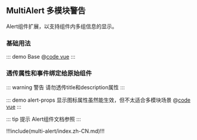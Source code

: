 ## MultiAlert 多模块警告

Alert组件扩展，以支持组件内多组信息的显示。

### 基础用法

::: demo Base
@[code vue](@demo/multi-alert/Base.vue)
:::

### 透传属性和事件绑定给原始组件
::: warning 警告
请勿透传title和description属性
:::

::: demo alert-props 显示图标属性虽然能生效，但不太适合多模块场景
@[code vue](@demo/multi-alert/alert-props.vue)
:::

::: tip 提示
Alert组件文档参照 <element-link component="Alert"></element-link>
:::


!!!include(multi-alert/index.zh-CN.md)!!!